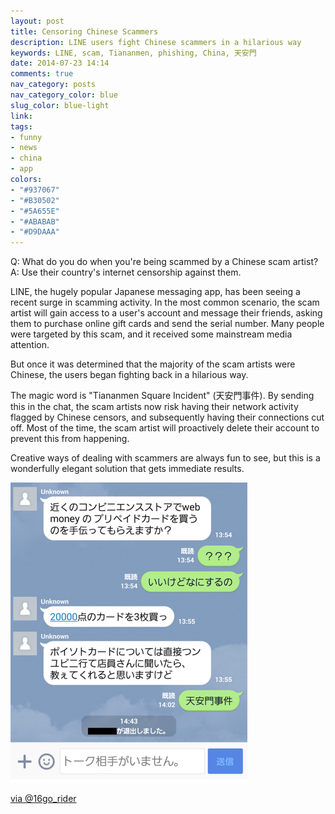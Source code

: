 ```yaml
---
layout: post
title: Censoring Chinese Scammers
description: LINE users fight Chinese scammers in a hilarious way
keywords: LINE, scam, Tiananmen, phishing, China, 天安門
date: 2014-07-23 14:14
comments: true
nav_category: posts
nav_category_color: blue
slug_color: blue-light
link:
tags:
- funny
- news
- china
- app
colors:
- "#937067"
- "#B30502"
- "#5A655E"
- "#ABABAB"
- "#D9DAAA"
---
```


Q: What do you do when you're being scammed by a Chinese scam artist?
A: Use their country's internet censorship against them.

LINE, the hugely popular Japanese messaging app, has been seeing a recent surge in scamming activity. In the most common scenario, the scam artist will gain access to a user's account and message their friends, asking them to purchase online gift cards and send the serial number. Many people were targeted by this scam, and it received some mainstream media attention.

But once it was determined that the majority of the scam artists were Chinese, the users began fighting back in a hilarious way.

The magic word is "Tiananmen Square Incident" (天安門事件). By sending this in the chat, the scam artists now risk having their network activity flagged by Chinese censors, and subsequently having their connections cut off. Most of the time, the scam artist will proactively delete their account to prevent this from happening.

Creative ways of dealing with scammers are always fun to see, but this is a wonderfully elegant solution that gets immediate results.

![Scaring away the scam artist](/assets/images/tiananmen1.png)

[via @16go_rider](https://twitter.com/16go_rider/status/483553229884502016)
